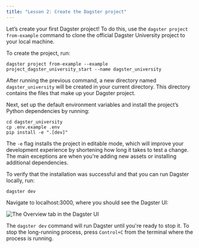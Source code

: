 ```yaml
---
title: "Lesson 2: Create the Dagster project"
---
```


Let’s create your first Dagster project! To do this, use the `dagster project from-example` command to clone the official Dagster University project to your local machine.

To create the project, run:

```shell
dagster project from-example --example project_dagster_university_start --name dagster_university
```

After running the previous command, a new directory named `dagster_university` will be created in your current directory. This directory contains the files that make up your Dagster project.

Next, set up the default environment variables and install the project’s Python dependencies by running:

<!-- TODO: ADD WINDOWS VERSION AND TAB COMPONENT -->

```shell
cd dagster_university
cp .env.example .env
pip install -e ".[dev]"
```

The `-e` flag installs the project in editable mode, which will improve your development experience by shortening how long it takes to test a change. The main exceptions are when you're adding new assets or installing additional dependencies.

To verify that the installation was successful and that you can run Dagster locally, run:

```shell
dagster dev
```

Navigate to localhost:3000, where you should see the Dagster UI:

![The Overview tab in the Dagster UI](/images/dagster-essentials/demo/lesson-2-dagster-ui.png)

The `dagster dev` command will run Dagster until you're ready to stop it. To stop the long-running process, press `Control+C` from the terminal where the process is running.
